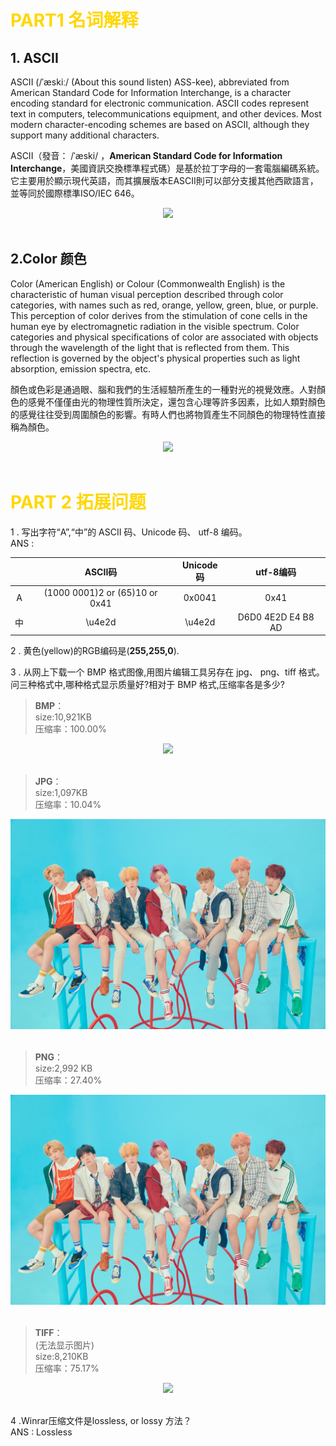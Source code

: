 
# <font color="#FFD700" >PART1 名词解释</font>
## 1. ASCII 
ASCII (/ˈæskiː/ (About this sound listen) ASS-kee), abbreviated from American Standard Code for Information Interchange, is a character encoding standard for electronic communication. ASCII codes represent text in computers, telecommunications equipment, and other devices. Most modern character-encoding schemes are based on ASCII, although they support many additional characters.

ASCII（發音： /ˈæski/ ，**American Standard Code for Information Interchange**，美國資訊交換標準程式碼）是基於拉丁字母的一套電腦編碼系統。它主要用於顯示現代英語，而其擴展版本EASCII則可以部分支援其他西歐語言，並等同於國際標準ISO/IEC 646。

<div style="text-align:center">
<img src="https://upload.wikimedia.org/wikipedia/commons/thumb/c/cf/USASCII_code_chart.png/450px-USASCII_code_chart.png"/>
</div>
<br>

## 2.Color 颜色
Color (American English) or Colour (Commonwealth English) is the characteristic of human visual perception described through color categories, with names such as red, orange, yellow, green, blue, or purple. This perception of color derives from the stimulation of cone cells in the human eye by electromagnetic radiation in the visible spectrum. Color categories and physical specifications of color are associated with objects through the wavelength of the light that is reflected from them. This reflection is governed by the object's physical properties such as light absorption, emission spectra, etc.

顏色或色彩是通過眼、腦和我們的生活經驗所產生的一種對光的視覺效應。人對顏色的感覺不僅僅由光的物理性質所決定，還包含心理等許多因素，比如人類對顏色的感覺往往受到周圍顏色的影響。有時人們也將物質產生不同顏色的物理特性直接稱為顏色。
<div style="text-align:center">
<img src="https://upload.wikimedia.org/wikipedia/commons/thumb/c/c4/Rendered_Spectrum.png/600px-Rendered_Spectrum.png"/>
</div>
<br>

# <font color="#FFD700" >PART 2 拓展问题</font>
1 .  写出字符“A”,“中”的 ASCII 码、Unicode 码、
utf-8 编码。
<br>ANS :


|    | ASCII码| Unicode码 | utf-8编码  |
|:---:|:-----:|:---------:|:---------:|
|  A  |   (1000 0001)2 or (65)10 or 0x41   |    0x0041      |     0x41      |
| 中  |  \u4e2d      |    \u4e2d      |  D6D0 4E2D E4 B8 AD         |     



2 . 黄色(yellow)的RGB编码是(**255,255,0**).

3 . 从网上下载一个 BMP 格式图像,用图片编辑工具另存在 jpg、 png、tiff 格式。问三种格式中,哪种格式显示质量好?相对于
BMP 格式,压缩率各是多少?

>**BMP**：<br>
size:10,921KB <br> 压缩率：100.00%
<div style="text-align:center">
<img src="images/名词解析/4/1.bmp"/>
</div>
<br>

>**JPG**：<br>
size:1,097KB<br> 压缩率：10.04%
<div style="text-align:center">
<img src="images/名词解析/4/1.jpg"/>
</div>
<br>

>**PNG**：<br> 
size:2,992 KB <br> 压缩率：27.40%
<div style="text-align:center">
<img src="images/名词解析/4/1.PNG"/>
</div>
<br>


>**TIFF**：<br>(无法显示图片)<br>
size:8,210KB <br> 压缩率：75.17%
<div style="text-align:center">
<img src="images/名词解析/4/1.TIFF"/>
</div>
<br>

4 .Winrar压缩文件是lossless, or lossy 方法？ <br>
ANS : Lossless